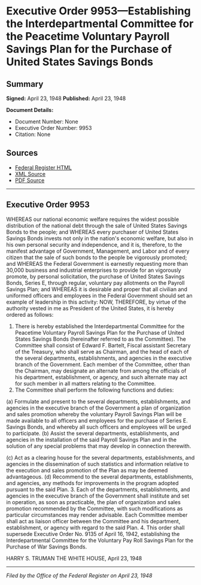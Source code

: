 # Executive Order 9953—Establishing the Interdepartmental Committee for the Peacetime Voluntary Payroll Savings Plan for the Purchase of United States Savings Bonds

## Summary

**Signed:** April 23, 1948
**Published:** April 23, 1948

**Document Details:**
- Document Number: None
- Executive Order Number: 9953
- Citation: None

## Sources
- [Federal Register HTML](https://www.presidency.ucsb.edu/documents/executive-order-9953-establishing-the-interdepartmental-committee-for-the-peacetime)
- [XML Source](None)
- [PDF Source](None)

---

## Executive Order 9953

WHEREAS our national economic welfare requires the widest possible distribution of the national debt through the sale of United States Savings Bonds to the people; and
WHEREAS every purchaser of United States Savings Bonds invests not only in the nation's economic welfare, but also in his own personal security and independence, and it is, therefore, to the manifest advantage of Government, Management, and Labor and of every citizen that the sale of such bonds to the people be vigorously promoted; and
WHEREAS the Federal Government is earnestly requesting more than 30,000 business and industrial enterprises to provide for an vigorously promote, by personal solicitation, the purchase of United States Savings Bonds, Series E, through regular, voluntary pay allotments on the Payroll Savings Plan; and
WHEREAS it is desirable and proper that all civilian and uniformed officers and employees in the Federal Government should set an example of leadership in this activity:
NOW, THEREFORE, by virtue of the authority vested in me as President of the United States, it is hereby ordered as follows:
1. There is hereby established the Interdepartmental Committee for the Peacetime Voluntary Payroll Savings Plan for the Purchase of United States Savings Bonds (hereinafter referred to as the Committee). The Committee shall consist of Edward F. Bartelt, Fiscal assistant Secretary of the Treasury, who shall serve as Chairman, and the head of each of the several departments, establishments, and agencies in the executive branch of the Government. Each member of the Committee, other than the Chairman, may designate an alternate from among the officials of his department, establishment, or agency, and such alternate may act for such member in all matters relating to the Committee.
2. The Committee shall perform the following functions and duties:

(a) Formulate and present to the several departments, establishments, and agencies in the executive branch of the Government a plan of organization and sales promotion whereby the voluntary Payroll Savings Plan will be made available to all officers and employees for the purchase of Series E. Savings Bonds, and whereby all such officers and employees will be urged to participate.
(b) Assist the several departments, establishments, and agencies in the installation of the said Payroll Savings Plan and in the solution of any special problems that may develop in connection therewith.

(c) Act as a clearing house for the several departments, establishments, and agencies in the dissemination of such statistics and information relative to the execution and sales promotion of the Plan as may be deemed advantageous.
(d) Recommend to the several departments, establishments, and agencies, any methods for improvements in the program adopted pursuant to the said Plan.
3. Each of the departments, establishments, and agencies in the executive branch of the Government shall institute and set in operation, as soon as practicable, the plan of organization and sales promotion recommended by the Committee, with such modifications as particular circumstances may render advisable. Each Committee member shall act as liaison officer between the Committee and his department, establishment, or agency with regard to the said Plan.
4. This order shall supersede Executive Order No. 9135 of April 16, 1942, establishing the Interdepartmental Committee for the Voluntary Pay Roll Savings Plan for the Purchase of War Savings Bonds.

HARRY S. TRUMAN
THE WHITE HOUSE,
April 23, 1948

---

*Filed by the Office of the Federal Register on April 23, 1948*
